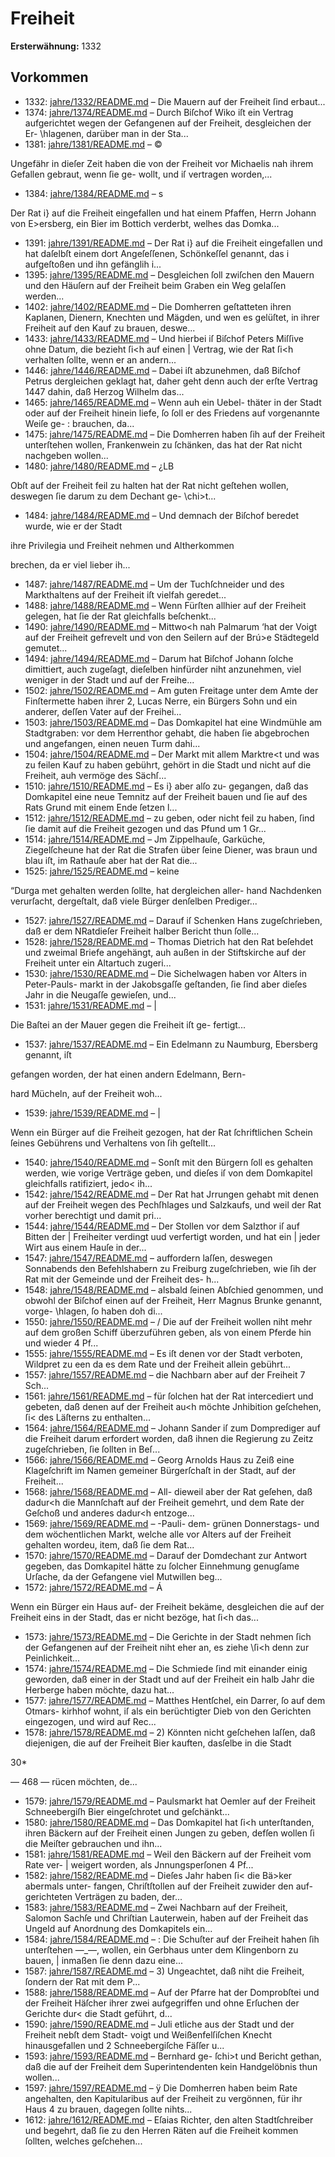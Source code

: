 # Freiheit

**Ersterwähnung:** 1332

## Vorkommen
- 1332: [jahre/1332/README.md](../jahre/1332/README.md) – Die Mauern auf der Freiheit ſind erbaut...
- 1374: [jahre/1374/README.md](../jahre/1374/README.md) – Durch Biſchof Wiko iſt ein Vertrag aufgerichtet wegen
der Gefangenen auf der Freiheit, desgleichen der Er-
\hlagenen, darüber man in der Sta...
- 1381: [jahre/1381/README.md](../jahre/1381/README.md) – ©

Ungefähr in dieſer Zeit haben die von der Freiheit
vor Michaelis nah ihrem Gefallen gebraut, wenn ſie ge-
wollt, und iſ vertragen worden,...
- 1384: [jahre/1384/README.md](../jahre/1384/README.md) – s

Der Rat i} auf die Freiheit eingefallen und hat
einem Pfaffen, Herrn Johann von E>ersberg, ein Bier
im Bottich verderbt, welhes das Domka...
- 1391: [jahre/1391/README.md](../jahre/1391/README.md) – Der Rat i} auf die Freiheit eingefallen und hat
daſelbſt einem dort Angeſeſſenen, Schönkeſſel genannt, das
i aufgeſtoßen und ihn gefänglih i...
- 1395: [jahre/1395/README.md](../jahre/1395/README.md) – Desgleichen ſoll
zwiſchen den Mauern und den Häuſern auf der Freiheit
beim Graben ein Weg gelaſſen werden...
- 1402: [jahre/1402/README.md](../jahre/1402/README.md) – Die Domherren geſtatteten ihren Kaplanen, Dienern,
Knechten und Mägden, und wen es gelüſtet, in ihrer
Freiheit auf den Kauf zu brauen, deswe...
- 1433: [jahre/1433/README.md](../jahre/1433/README.md) – Und hierbei iſ Biſchof
Peters Miſſive ohne Datum, die bezieht ſi<h auf einen |
Vertrag, wie der Rat ſi<h verhalten ſollte, wenn er an
andern...
- 1446: [jahre/1446/README.md](../jahre/1446/README.md) – Dabei
iſt abzunehmen, daß Biſchof Petrus dergleichen geklagt
hat, daher geht denn auch der erſte Vertrag 1447 dahin,
daß Herzog Wilhelm das...
- 1465: [jahre/1465/README.md](../jahre/1465/README.md) – Wenn auh ein Uebel-
thäter in der Stadt oder auf der Freiheit hinein liefe,
ſo ſoll er des Friedens auf vorgenannte Weiſe ge- :
brauchen, da...
- 1475: [jahre/1475/README.md](../jahre/1475/README.md) – Die Domherren haben ſih auf der Freiheit unterſtehen
wollen, Frankenwein zu ſchänken, das hat der Rat nicht
nachgeben wollen...
- 1480: [jahre/1480/README.md](../jahre/1480/README.md) – ¿LB

Obſt auf der Freiheit feil zu halten hat der Rat nicht
geſtehen wollen, deswegen ſie darum zu dem Dechant ge-
\chi>t...
- 1484: [jahre/1484/README.md](../jahre/1484/README.md) – Und demnach der Biſchof beredet wurde, wie er der Stadt

ihre Privilegia und Freiheit nehmen und Altherkommen

brechen, da er viel lieber ih...
- 1487: [jahre/1487/README.md](../jahre/1487/README.md) – Um der Tuchſchneider und des Markthaltens auf der
Freiheit iſt vielfah geredet...
- 1488: [jahre/1488/README.md](../jahre/1488/README.md) – Wenn Fürſten allhier auf der Freiheit gelegen, hat ſie
der Rat gleichfalls beſchenkt...
- 1490: [jahre/1490/README.md](../jahre/1490/README.md) – Mittwo<h nah Palmarum ‘hat der Voigt auf der
Freiheit gefrevelt und von den Seilern auf der Brú>e
Städtegeld gemutet...
- 1494: [jahre/1494/README.md](../jahre/1494/README.md) – Darum hat Biſchof Johann ſolche dimittiert,
auch zugeſagt, dieſelben hinfürder niht anzunehmen, viel
weniger in der Stadt und auf der Freihe...
- 1502: [jahre/1502/README.md](../jahre/1502/README.md) – Am guten Freitage unter dem Amte der Finſtermette
haben ihrer 2, Lucas Nerre, ein Bürgers Sohn und ein
anderer, deſſen Vater auf der Freihei...
- 1503: [jahre/1503/README.md](../jahre/1503/README.md) – Das Domkapitel hat eine Windmühle am Stadtgraben:
vor dem Herrenthor gehabt, die haben ſie abgebrochen und
angefangen, einen neuen Turm dahi...
- 1504: [jahre/1504/README.md](../jahre/1504/README.md) – Der Markt mit allem Marktre<t und was zu feilen
Kauf zu haben gebührt, gehört in die Stadt und nicht
auf die Freiheit, auh vermöge des Sächſ...
- 1510: [jahre/1510/README.md](../jahre/1510/README.md) – Es i} aber alſo zu-
gegangen, daß das Domkapitel eine neue Temnitz auf der
Freiheit bauen und ſie auf des Rats Grund mit einem
Ende ſetzen l...
- 1512: [jahre/1512/README.md](../jahre/1512/README.md) – zu
geben, oder nicht feil zu haben, ſind ſie damit auf die
Freiheit gezogen und das Pfund um 1 Gr...
- 1514: [jahre/1514/README.md](../jahre/1514/README.md) – Jm Zippelhauſe, Garküche, Ziegelſcheune hat
der Rat die Strafen über ſeine Diener, was braun und
blau iſt, im Rathauſe aber hat der Rat die...
- 1525: [jahre/1525/README.md](../jahre/1525/README.md) – keine

“Durga met gehalten werden ſollte, hat dergleichen aller-
hand Nachdenken verurſacht, dergeſtalt, daß viele Bürger
denſelben Prediger...
- 1527: [jahre/1527/README.md](../jahre/1527/README.md) – Darauf iſ Schenken Hans zugeſchrieben, daß er
dem NRatdieſer Freiheit halber Bericht thun ſolle...
- 1528: [jahre/1528/README.md](../jahre/1528/README.md) – Thomas Dietrich hat den Rat beſehdet und zweimal
Briefe angehängt, auh außen in der Stiftskirche auf der
Freiheit unter ein Altartuch zugeri...
- 1530: [jahre/1530/README.md](../jahre/1530/README.md) – Die Sichelwagen haben vor Alters in Peter-Pauls-
markt in der Jakobsgaſſe geſtanden, ſie ſind aber dieſes
Jahr in die Neugaſſe gewieſen, und...
- 1531: [jahre/1531/README.md](../jahre/1531/README.md) – |

Die Baſtei an der Mauer gegen die Freiheit iſt ge-
fertigt...
- 1537: [jahre/1537/README.md](../jahre/1537/README.md) – Ein Edelmann zu Naumburg, Ebersberg genannt, iſt

gefangen worden, der hat einen andern Edelmann, Bern-


hard Mücheln, auf der Freiheit woh...
- 1539: [jahre/1539/README.md](../jahre/1539/README.md) – |

Wenn ein Bürger auf die Freiheit gezogen, hat der
Rat ſchriftlichen Schein ſeines Gebührens und Verhaltens
von ſih geſtellt...
- 1540: [jahre/1540/README.md](../jahre/1540/README.md) – Sonſt mit den
Bürgern ſoll es gehalten werden, wie vorige Verträge
geben, und dieſes iſ von dem Domkapitel gleichfalls
ratifiziert, jedo< ih...
- 1542: [jahre/1542/README.md](../jahre/1542/README.md) – Der Rat hat Jrrungen gehabt mit denen auf der
Freiheit wegen des Pechſhlages und Salzkaufs, und weil
der Rat vorher berechtigt und damit pri...
- 1544: [jahre/1544/README.md](../jahre/1544/README.md) – Der Stollen vor dem Salzthor iſ auf Bitten der |
Freiheiter verdingt uud verfertigt worden, und hat ein |
jeder Wirt aus einem Hauſe in der...
- 1547: [jahre/1547/README.md](../jahre/1547/README.md) – auffordern laſſen, deswegen
Sonnabends den Befehlshabern zu Freiburg zugeſchrieben,
wie ſih der Rat mit der Gemeinde und der Freiheit des-
h...
- 1548: [jahre/1548/README.md](../jahre/1548/README.md) – alsbald
ſeinen Abſchied genommen, und obwohl der Biſchof einen
auf der Freiheit, Herr Magnus Brunke genannt, vorge-
\hlagen, ſo haben doh di...
- 1550: [jahre/1550/README.md](../jahre/1550/README.md) – / Die auf der Freiheit wollen niht mehr auf dem
großen Schiff überzuführen geben, als von einem Pferde
hin und wieder 4 Pf...
- 1555: [jahre/1555/README.md](../jahre/1555/README.md) – Es iſt denen vor der Stadt verboten, Wildpret zu
een da es dem Rate und der Freiheit allein gebührt...
- 1557: [jahre/1557/README.md](../jahre/1557/README.md) – die Nachbarn aber auf der Freiheit
7 Sch...
- 1561: [jahre/1561/README.md](../jahre/1561/README.md) – für
ſolchen hat der Rat intercediert und gebeten, daß denen
auf der Freiheit au<h möchte Jnhibition geſchehen, ſi<
des Läſterns zu enthalten...
- 1564: [jahre/1564/README.md](../jahre/1564/README.md) – Johann Sander iſ zum Domprediger auf die
Freiheit darum erfordert worden, daß ihnen die Regierung
zu Zeitz zugeſchrieben, ſie ſollten in Beſ...
- 1566: [jahre/1566/README.md](../jahre/1566/README.md) – Georg Arnolds
Haus zu Zeiß eine Klageſchrift im Namen gemeiner
Bürgerſchaſt in der Stadt, auf der Freiheit...
- 1568: [jahre/1568/README.md](../jahre/1568/README.md) – All-
dieweil aber der Rat geſehen, daß dadur<h die Mannſchaft
auf der Freiheit gemehrt, und dem Rate der Geſchoß und
anderes dadur<h entzoge...
- 1569: [jahre/1569/README.md](../jahre/1569/README.md) – -Pauli-
dem- grünen Donnerstags- und dem wöchentlichen Markt,
welche alle vor Alters auf der Freiheit gehalten wordeu,
item, daß ſie dem Rat...
- 1570: [jahre/1570/README.md](../jahre/1570/README.md) – Darauf der Domdechant zur Antwort gegeben,
das Domkapitel hätte zu ſolcher Einnehmung genugſame
Urſache, da der Gefangene viel Mutwillen beg...
- 1572: [jahre/1572/README.md](../jahre/1572/README.md) – Á

Wenn ein Bürger ein Haus auf- der Freiheit bekäme,
desgleichen die auf der Freiheit eins in der Stadt, das
er nicht bezöge, hat ſi<h das...
- 1573: [jahre/1573/README.md](../jahre/1573/README.md) – Die Gerichte in der Stadt nehmen ſich der Gefangenen
auf der Freiheit niht eher an, es ziehe \ſi<h denn zur
Peinlichkeit...
- 1574: [jahre/1574/README.md](../jahre/1574/README.md) – Die Schmiede ſind mit einander einig geworden, daß
einer in der Stadt und auf der Freiheit ein halb Jahr
die Herberge haben möchte, dazu hat...
- 1577: [jahre/1577/README.md](../jahre/1577/README.md) – Matthes Hentſchel, ein Darrer, ſo auf dem Otmars-
kirhhof wohnt, iſ als ein berüchtigter Dieb von den
Gerichten eingezogen, und wird auf Rec...
- 1578: [jahre/1578/README.md](../jahre/1578/README.md) – 2) Könnten nicht geſchehen laſſen, daß diejenigen, die
auf der Freiheit Bier kauften, dasſelbe in die Stadt

30*


— 468 —
rücen möchten, de...
- 1579: [jahre/1579/README.md](../jahre/1579/README.md) – Paulsmarkt hat Oemler auf der Freiheit
Schneebergiſh Bier eingeſchrotet und geſchänkt...
- 1580: [jahre/1580/README.md](../jahre/1580/README.md) – Das Domkapitel hat ſi<h unterſtanden, ihren Bäckern
auf der Freiheit einen Jungen zu geben, defſen wollen ſi
die Meiſter gebrauchen und ihn...
- 1581: [jahre/1581/README.md](../jahre/1581/README.md) – Weil den Bäckern auf der Freiheit vom Rate ver- |
weigert worden, als Jnnungsperſonen 4 Pf...
- 1582: [jahre/1582/README.md](../jahre/1582/README.md) – Dieſes Jahr haben ſi< die Bä>ker abermals unter-
fangen, Chriſtſtollen auf der Freiheit zuwider den auf-
gerichteten Verträgen zu baden, der...
- 1583: [jahre/1583/README.md](../jahre/1583/README.md) – Zwei Nachbarn auf der Freiheit, Salomon Sachſe und
Chriſtian Lauterwein, haben auf der Freiheit das Ungeld
auf Anordnung des Domkapitels ein...
- 1584: [jahre/1584/README.md](../jahre/1584/README.md) – : Die Schuſter auf der Freiheit hahen ſih unterſtehen
—_—, wollen, ein Gerbhaus unter dem Klingenborn zu bauen, |
inmaßen ſie denn dazu eine...
- 1587: [jahre/1587/README.md](../jahre/1587/README.md) – 3) Ungeachtet, daß niht die Freiheit, ſondern der
Rat mit dem P...
- 1588: [jahre/1588/README.md](../jahre/1588/README.md) – Auf der Pfarre hat der Domprobſtei und der Freiheit
Häſcher ihrer zwei aufgegriffen und ohne Erſuchen der
Gerichte dur< die Stadt geführt, d...
- 1590: [jahre/1590/README.md](../jahre/1590/README.md) – Juli
etliche aus der Stadt und der Freiheit nebſt dem Stadt-
voigt und Weißenfelſiſchen Knecht hinausgefallen und 2
Schneebergiſche Fäſſer u...
- 1593: [jahre/1593/README.md](../jahre/1593/README.md) – Bernhard ge-
ſchi>t und Bericht gethan, daß die auf der Freiheit dem
Superintendenten kein Handgelöbnis thun wollen...
- 1597: [jahre/1597/README.md](../jahre/1597/README.md) – ÿ Die Domherren haben beim Rate angehalten, den
Kapitularibus auf der Freiheit zu vergönnen, für ihr Haus
4 zu brauen, dagegen ſollte nihts...
- 1612: [jahre/1612/README.md](../jahre/1612/README.md) – Eſaias Richter, den alten
Stadtſchreiber und begehrt, daß ſie zu den Herren Räten
auf die Freiheit kommen ſollten, welches geſchehen...
